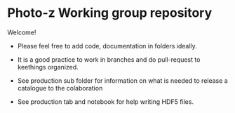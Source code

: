 # Photo-z Working group repository

Welcome!

- Please feel free to add code, documentation in folders ideally.     

- It is a good practice to work in branches and do pull-request to keethings organized. 

- See production sub folder for information on what is needed to release a catalogue to the colaboration

- See production tab and notebook for help writing HDF5 files.

